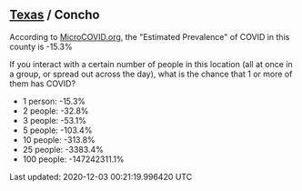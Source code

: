 
## [Texas](/united-states/texas) / Concho

According to [MicroCOVID.org](http://microcovid.org),
the "Estimated Prevalence" of COVID in this county is -15.3%

If you interact with a certain number of people in this location
(all at once in a group, or spread out across the day), what is the chance that
1 or more of them has COVID?

- 1 person: -15.3%
- 2 people: -32.8%
- 3 people: -53.1%
- 5 people: -103.4%
- 10 people: -313.8%
- 25 people: -3383.4%
- 100 people: -147242311.1%

Last updated: 2020-12-03 00:21:19.996420 UTC
